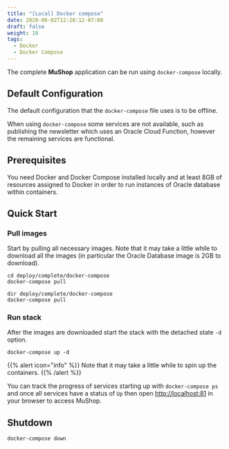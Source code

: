 ```yaml
---
title: "[Local] Docker compose"
date: 2020-06-02T12:28:12-07:00
draft: false
weight: 10
tags:
  - Docker
  - Docker Compose
---
```


The complete **MuShop** application can be run using `docker-compose` locally.

## Default Configuration

The default configuration that the `docker-compose` file uses is to be offline.

When using `docker-compose` some services are not available, such as publishing the newsletter which uses an Oracle Cloud Function, however the remaining services are functional.

## Prerequisites

You need Docker and Docker Compose installed locally and at least 8GB of resources assigned to Docker in order to run instances of Oracle database within containers.

## Quick Start

### Pull images
Start by pulling all necessary images. Note that it may take a little while to download all the images (in particular the Oracle Database image is 2GB to download).

```shell--linux-macos
cd deploy/complete/docker-compose
docker-compose pull
```

```shell--win
dir deploy/complete/docker-compose
docker-compose pull
```

### Run stack
After the images are downloaded start the stack with the detached state `-d` option.

```shell
docker-compose up -d
```

{{% alert icon="info" %}}
Note that it may take a little while to spin up the containers.
{{% /alert %}}

You can track the progress of services starting up with `docker-compose ps` and once all services have a status of `Up` then open [http://localhost:81](http://localhost:81) in your browser to access MuShop.


## Shutdown

```shell
docker-compose down
```


